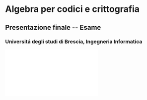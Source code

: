 # Algebra per codici e crittografia

## Presentazione finale -- Esame

### Universitá degli studi di Brescia, Ingegneria Informatica

![handout](handout.pdf)